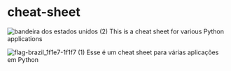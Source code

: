 # cheat-sheet

![bandeira dos estados unidos (2)](https://github.com/rafaelbkneip/cheat-sheet/assets/69248454/18a1e69e-cb09-49d1-b434-a0d96bd3bd14)
This is a cheat sheet for various Python applications

![flag-brazil_1f1e7-1f1f7 (1)](https://github.com/rafaelbkneip/cheat-sheet/assets/69248454/2908a5bb-8737-4d4c-bfb5-b53c2b6a9c5f)
Esse é um cheat sheet para várias aplicações em Python
